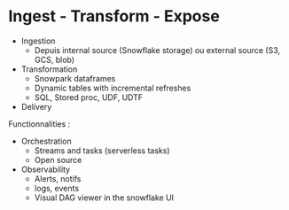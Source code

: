 # Ingest - Transform - Expose

- Ingestion
    - Depuis internal source (Snowflake storage) ou external source (S3, GCS, blob)
- Transformation
    - Snowpark dataframes
    - Dynamic tables with incremental refreshes
    - SQL, Stored proc, UDF, UDTF
- Delivery

Functionnalities :

- Orchestration
    - Streams and tasks (serverless tasks)
    - Open source
- Observability
    - Alerts, notifs
    - logs, events
    - Visual DAG viewer in the snowflake UI
